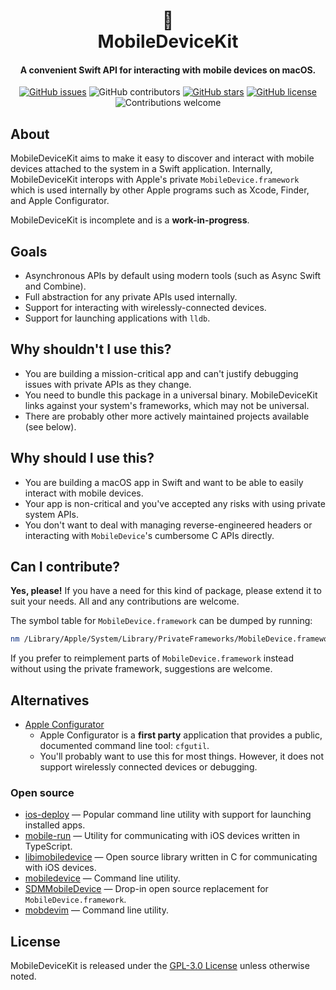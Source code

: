 <h1 align="center">
  &#128241;
  <br>
  MobileDeviceKit 
  <br>
</h1>

<h4 align="center">A convenient Swift API for interacting with mobile devices on macOS.</h4>

<p align="center">
  <a href="https://github.com/lfroms/mobile-device-kit/issues"><img alt="GitHub issues" src="https://img.shields.io/github/issues/lfroms/mobile-device-kit"></a>
  <img alt="GitHub contributors" src="https://img.shields.io/github/contributors/lfroms/mobile-device-kit">
  <a href="https://github.com/lfroms/mobile-device-kit/stargazers"><img alt="GitHub stars" src="https://img.shields.io/github/stars/lfroms/mobile-device-kit"></a>
  <a href="https://github.com/lfroms/mobile-device-kit"><img alt="GitHub license" src="https://img.shields.io/github/license/lfroms/mobile-device-kit"></a>
  <img alt="Contributions welcome" src="https://img.shields.io/badge/contributions-welcome-orange">
</p>

## About

MobileDeviceKit aims to make it easy to discover and interact with mobile devices attached to the system in a Swift application. Internally, MobileDeviceKit interops with Apple's private `MobileDevice.framework` which is used internally by other Apple programs such as Xcode, Finder, and Apple Configurator.

MobileDeviceKit is incomplete and is a **work-in-progress**.

## Goals

- Asynchronous APIs by default using modern tools (such as Async Swift and Combine).
- Full abstraction for any private APIs used internally.
- Support for interacting with wirelessly-connected devices.
- Support for launching applications with `lldb`.

## Why shouldn't I use this?

- You are building a mission-critical app and can't justify debugging issues with private APIs as they change.
- You need to bundle this package in a universal binary. MobileDeviceKit links against your system's frameworks, which may not be universal.
- There are probably other more actively maintained projects available (see below).

## Why should I use this?

- You are building a macOS app in Swift and want to be able to easily interact with mobile devices.
- Your app is non-critical and you've accepted any risks with using private system APIs.
- You don't want to deal with managing reverse-engineered headers or interacting with `MobileDevice`'s cumbersome C APIs directly.

## Can I contribute?

**Yes, please!** If you have a need for this kind of package, please extend it to suit your needs. All and any contributions are welcome.

The symbol table for `MobileDevice.framework` can be dumped by running:

```bash
nm /Library/Apple/System/Library/PrivateFrameworks/MobileDevice.framework/Versions/Current/MobileDevice
```

If you prefer to reimplement parts of `MobileDevice.framework` instead without using the private framework, suggestions are welcome.

## Alternatives

- [Apple Configurator](https://support.apple.com/en-ca/apple-configurator)
   - Apple Configurator is a **first party** application that provides a public, documented command line tool: `cfgutil`.
   - You'll probably want to use this for most things. However, it does not support wirelessly connected devices or debugging.
   
### Open source
- [ios-deploy](https://github.com/ios-control/ios-deploy) — Popular command line utility with support for launching installed apps.
- [mobile-run](https://github.com/ionic-team/native-run) — Utility for communicating with iOS devices written in TypeScript.
- [libimobiledevice](https://github.com/libimobiledevice) — Open source library written in C for communicating with iOS devices.
- [mobiledevice](https://github.com/imkira/mobiledevice) — Command line utility.
- [SDMMobileDevice](https://github.com/samdmarshall/SDMMobileDevice) — Drop-in open source replacement for `MobileDevice.framework`.
- [mobdevim](https://github.com/DerekSelander/mobdevim) — Command line utility.

## License

MobileDeviceKit is released under the [GPL-3.0 License](LICENSE) unless otherwise noted.
